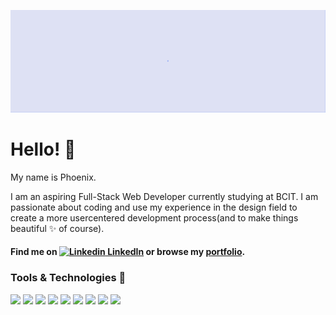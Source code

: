 [![Header](https://raw.githubusercontent.com/phoenixlai833/phoenixlai833/main/Screen%20Shot%202022-03-06%20at%2011.41.29%20PM.png
 "Header")](https://phoenixlai.com/)
 

# Hello! 👋
My name is Phoenix.

I am an aspiring Full-Stack Web Developer currently studying at BCIT. I am passionate about coding and use my experience in the design field to create a more usercentered development process(and to make things beautiful ✨ of course). 

#### Find me on [![Linkedin](https://i.stack.imgur.com/gVE0j.png) LinkedIn](https://www.linkedin.com/in/phoenix-lai/) or browse my [portfolio](https://phoenixlai.com/).


### Tools & Technologies 🔨 
![](https://img.shields.io/badge/Code-Javascript-informational?style=flat&logo=<LOGO_NAME>&logoColor=white&color=yellow)
![](https://img.shields.io/badge/Code-HTML-informational?style=flat&logo=<LOGO_NAME>&logoColor=white&color=yellow)
![](https://img.shields.io/badge/Code-CSS-informational?style=flat&logo=<LOGO_NAME>&logoColor=white&color=yellow)
![](https://img.shields.io/badge/Code-JSON-informational?style=flat&logo=<LOGO_NAME>&logoColor=white&color=yellow)
![](https://img.shields.io/badge/Shell-Bash-informational?style=flat&logo=<LOGO_NAME>&logoColor=white&color=yellow)
![](https://img.shields.io/badge/Tool-Express.js-informational?style=flat&logo=<LOGO_NAME>&logoColor=white&color=yellow)
![](https://img.shields.io/badge/Database-SQL-informational?style=flat&logo=<LOGO_NAME>&logoColor=white&color=yellow)
![](https://img.shields.io/badge/Tool-Figma-informational?style=flat&logo=<LOGO_NAME>&logoColor=white&color=yellow)
![](https://img.shields.io/badge/Tool-Adobe%Creative%Suite-informational?style=flat&logo=<LOGO_NAME>&logoColor=white&color=yellow)

<!-- ![](https://img.shields.io/badge/code-Javascript>-informational?style=flat&logo=data:image/svg%2bxml;base64,<BASE64_DATA>) -->

<!--
**phoenixlai833/phoenixlai833** is a ✨ _special_ ✨ repository because its `README.md` (this file) appears on your GitHub profile.

Here are some ideas to get you started:

- 🔭 I’m currently working on ...
- 🌱 I’m currently learning ...
- 👯 I’m looking to collaborate on ...
- 🤔 I’m looking for help with ...
- 💬 Ask me about ...
- 📫 How to reach me: ...
- 😄 Pronouns: ...
- ⚡ Fun fact: ...
-->
